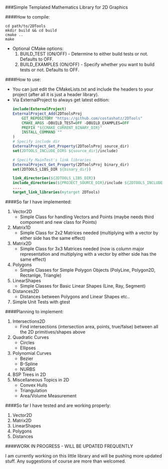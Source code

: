 ###Simple Templated Mathematics Library for 2D Graphics

####How to compile:

```
cd path/to/2DTools
mkdir build && cd build
cmake ..
make
```

* Optional CMake options:
	1. BUILD_TEST (ON/OFF) - Determine to either build tests or not. Defaults to OFF.
	2. BUILD_EXAMPLES (ON/OFF) - Specify whether you want to build tests or not. Defaults to OFF.

####How to use:

* You can just edit the CMakeLists.txt and include the headers to your project (after all it is just a header library).
* Via ExternalProject to always get latest edition:
	```cmake
	include(ExternalProject)
	ExternalProject_Add(2DToolsProj
	    GIT_REPOSITORY "https://github.com/costashatz/2DTools"
	    CMAKE_ARGS -DBUILD_TEST=OFF -DBUILD_EXAMPLES=OFF
	    PREFIX "${CMAKE_CURRENT_BINARY_DIR}"
	    INSTALL_COMMAND ""
	)
	# Specify include dir
	ExternalProject_Get_Property(2DToolsProj source_dir)
	set(2DTOOLS_INCLUDE_DIRS ${source_dir}/include)

	# Specify MainTest's link libraries
	ExternalProject_Get_Property(2DToolsProj binary_dir)
	set(2DTOOLS_LIBS_DIR ${binary_dir})

	link_directories(${2DTOOLS_LIBS_DIR})
	include_directories(${PROJECT_SOURCE_DIR}/include ${2DTOOLS_INCLUDE_DIRS})
	....
	target_link_libraries(mytarget 2DTools)
	```

####So far I have implemented:

1. Vector2D
    * Simple Class for handling Vectors and Points (maybe needs third component and new class for Points)
2. Matrix1D
    * Simple Class for 2x2 Matrices needed (multiplying with a vector by either side has the same effect)
3. Matrix2D
    * Simple Class for 3x3 Matrices needed (now is column major representation and multiplying with a vector by either side has the same effect)
4. Polygons
    * Simple Classes for Simple Polygon Objects (PolyLine, Polygon2D, Rectanlge, Triangle)
5. LinearShapes
    * Simple Classes for Basic Linear Shapes (Line, Ray, Segment)
6. Distances2D
    * Distances between Polygons and Linear Shapes etc..
7. Simple Unit Tests with gtest

####Planning to implement:

1. Intersections2D
    * Find intersections (intersection area, points, true/false) between all the 2D primitives/shapes above
2. Quadratic Curves
    * Circles
    * Ellipses
3. Polynomial Curves
    * Bezier
    * B-Spline
    * NURBS
4. BSP Trees in 2D
5. Miscellaneous Topics in 2D
    * Convex Hulls
    * Triangulation
    * Area/Volume Measurement

####So far I have tested and are working properly:

1. Vector2D
2. Matrix2D
3. LinearShapes
4. Polygons
5. Distances


####WORK IN PROGRESS - WILL BE UPDATED FREQUENTLY

I am currently working on this little library and will be pushing more updated stuff. Any suggestions of course are more than welcomed.
